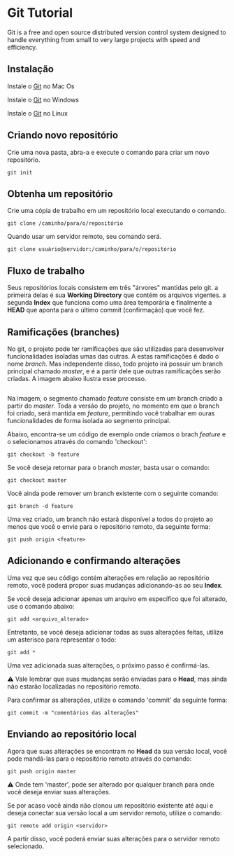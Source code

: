 # Git Tutorial

Git is a free and open source distributed version control system designed to handle everything from small to very large projects with speed and efficiency.

## Instalação

Instale o [Git](https://git-scm.com/download/mac) no Mac Os 

Instale o [Git](https://gitforwindows.org/) no Windows 

Instale o [Git](https://book.git-scm.com/download/linux) no Linux

## Criando novo repositório

Crie uma nova pasta, abra-a e execute o comando para criar um novo repositório.

```
git init
```

## Obtenha um repositório

Crie uma cópia de trabalho em um repositório local executando o comando.
```
git clone /caminho/para/o/repositório
```
Quando usar um servidor remoto, seu comando será.
```
git clone usuário@servidor:/caminho/para/o/repositório
```


## Fluxo de trabalho

Seus repositórios locais consistem em três "árvores" mantidas pelo git. a primeira delas é sua **Working Directory** que contém os arquivos vigentes. a segunda **Index** que funciona como uma área temporária e finalmente a **HEAD** que aponta para o último commit (confirmação) que você fez.

## Ramificações (branches)

No git, o projeto pode ter ramificações que são utilizadas para desenvolver funcionalidades isoladas umas das outras. A estas ramificações é dado o nome *branch*.
Mas independente disso, todo projeto irá possuir um branch principal chamado *master*, e é a partir dele que outras ramificações serão criadas. A imagem abaixo ilustra esse processo.

<img>

Na imagem, o segmento chamado *feature* consiste em um branch criado a partir do *master*. Toda a versão do projeto, no momento em que o branch foi criado, será mantida em *feature*,
permitindo você trabalhar em ouras funcionalidades de forma isolada ao segmento principal.

Abaixo, encontra-se um código de exemplo onde criamos o brach *feature* e o selecionamos através do comando 'checkout':

```
git checkout -b feature
```

Se você deseja retornar para o branch *master*, basta usar o comando:

```
git checkout master
```

Você ainda pode remover um branch existente com o seguinte comando:

```
git branch -d feature
```

Uma vez criado, um branch não estará disponível a todos do projeto ao menos que você o envie para o repositório remoto, da seguinte forma:

```
git push origin <feature>
```

## Adicionando e confirmando alterações

Uma vez que seu código contém alterações em relação ao repositório remoto,
você poderá propor suas mudanças adicionando-as ao seu **Index**.

Se você deseja adicionar apenas um arquivo em específico que foi alterado, use o comando abaixo:

```
git add <arquivo_alterado> 
```

Entretanto, se você deseja adicionar todas as suas alterações feitas, utilize um asterisco para representar o todo:

```
git add *
```

Uma vez adicionada suas alterações, o próximo passo é confirmá-las.

:warning: Vale lembrar que suas mudanças serão enviadas para o **Head**, mas ainda não estarão localizadas no repositório remoto.

Para confirmar as alterações, utilize o comando 'commit' da seguinte forma:

```
git commit -m "comentários das alterações"
```

## Enviando ao repositório local

Agora que suas alterações se encontram no **Head** da sua versão local, você pode mandá-las para o repositório remoto através do comando:

```
git push origin master
```

:warning: Onde tem 'master', pode ser alterado por qualquer branch para onde você deseja enviar suas alterações.

Se por acaso você ainda não clonou um repositório existente até aqui e deseja conectar sua versão local a um servidor remoto, utilize o comando:

```
git remote add origin <servidor>
```

A partir disso, você poderá enviar suas alterações para o servidor remoto selecionado.
